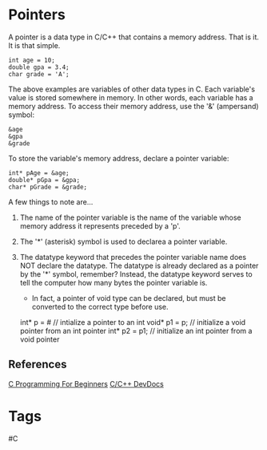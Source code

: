 # Pointers 

A pointer is a data type in C/C++ that contains a memory address. That is it. It is that simple. 

	int age = 10;
	double gpa = 3.4;
	char grade = 'A';

The above examples are variables of other data types in C. Each variable's value is stored somewhere in memory. In other words, each variable has a memory address. To access their memory address, use the '&' (ampersand) symbol:

	&age
	&gpa
	&grade

To store the variable's memory address, declare a pointer variable:

	int* pAge = &age;
	double* pGpa = &gpa;
	char* pGrade = &grade;

A few things to note are...
1. The name of the pointer variable is the name of the variable whose memory address it represents preceded by a 'p'. 
2. The '\*' (asterisk) symbol is used to declarea a pointer variable.
3. The datatype keyword that precedes the pointer variable name does NOT declare the datatype. The datatype is already declared as a pointer by the '\*' symbol, remember? Instead, the datatype keyword serves to tell the computer how many bytes the pointer variable is.
	* In fact, a pointer of void type can be declared, but must be converted to the correct type before use.
	
	int* p = &num; // intialize a pointer to an int
	void* p1 = p; // initialize a void pointer from an int pointer
	int* p2 = p1; // initialize an int pointer from a void pointer

## References
[C Programming For Beginners](https://www.youtube.com/watch?v=KJgsSFOSQv0)
[C/C++ DevDocs](https://devdocs.io/c/language/pointer)

# Tags
#C
